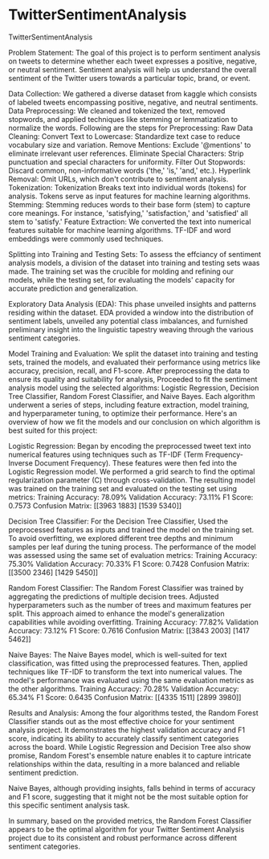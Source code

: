 # TwitterSentimentAnalysis
TwitterSentimentAnalysis

Problem Statement:
The goal of this project is to perform sentiment analysis on tweets to determine whether each tweet expresses a positive, negative, or neutral sentiment. Sentiment analysis will help us understand the overall sentiment of the Twitter users towards a particular topic, brand, or event.

Data Collection: We gathered a diverse dataset from kaggle which consists of labeled tweets encompassing positive, negative, and neutral sentiments.
Data Preprocessing:
We cleaned and tokenized the text, removed stopwords, and applied techniques like stemming or lemmatization to normalize the words. Following are the steps for Preprocessing: Raw Data Cleaning: Convert Text to Lowercase: Standardize text case to reduce vocabulary size and variation. Remove Mentions: Exclude '@mentions' to eliminate irrelevant user references. Eliminate Special Characters: Strip punctuation and special characters for uniformity. Filter Out Stopwords: Discard common, non-informative words ('the,' 'is,' 'and,' etc.). Hyperlink Removal: Omit URLs, which don't contribute to sentiment analysis. Tokenization: Tokenization Breaks text into individual words (tokens) for analysis. Tokens serve as input features for machine learning algorithms. Stemming: Stemming reduces words to their base form (stem) to capture core meanings. For instance, 'satisfying,' 'satisfaction,' and 'satisfied' all stem to 'satisfy.' Feature Extraction: We converted the text into numerical features suitable for machine learning algorithms. TF-IDF and word embeddings were commonly used techniques.

Splitting into Training and Testing Sets:
To assess the effciancy of sentiment analysis models, a division of the dataset into training and testing sets waas made. The training set was the crucible for molding and refining our models, while the testing set, for evaluating the models' capacity for accurate prediction and generalization.

Exploratory Data Analysis (EDA):
This phase unveiled insights and patterns residing within the dataset. EDA provided a window into the distribution of sentiment labels, unveiled any potential class imbalances, and furnished preliminary insight into the linguistic tapestry weaving through the various sentiment categories.

Model Training and Evaluation:
We split the dataset into training and testing sets, trained the models, and evaluated their performance using metrics like accuracy, precision, recall, and F1-score. After preprocessing the data to ensure its quality and suitability for analysis, Proceeded to fit the sentiment analysis model using the selected algorithms: Logistic Regression, Decision Tree Classifier, Random Forest Classifier, and Naive Bayes. Each algorithm underwent a series of steps, including feature extraction, model training, and hyperparameter tuning, to optimize their performance. Here's an overview of how we fit the models and our conclusion on which algorithm is best suited for this project:

Logistic Regression:
Began by encoding the preprocessed tweet text into numerical features using techniques such as TF-IDF (Term Frequency-Inverse Document Frequency). These features were then fed into the Logistic Regression model. We performed a grid search to find the optimal regularization parameter (C) through cross-validation. The resulting model was trained on the training set and evaluated on the testing set using metrics: Training Accuracy: 78.09% Validation Accuracy: 73.11% F1 Score: 0.7573 Confusion Matrix: [[3963 1883] [1539 5340]]

Decision Tree Classifier:
For the Decision Tree Classifier, Used the preprocessed features as inputs and trained the model on the training set. To avoid overfitting, we explored different tree depths and minimum samples per leaf during the tuning process. The performance of the model was assessed using the same set of evaluation metrics: Training Accuracy: 75.30% Validation Accuracy: 70.33% F1 Score: 0.7428 Confusion Matrix: [[3500 2346] [1429 5450]]

Random Forest Classifier:
The Random Forest Classifier was trained by aggregating the predictions of multiple decision trees. Adjusted hyperparameters such as the number of trees and maximum features per split. This approach aimed to enhance the model's generalization capabilities while avoiding overfitting. Training Accuracy: 77.82% Validation Accuracy: 73.12% F1 Score: 0.7616 Confusion Matrix: [[3843 2003] [1417 5462]]

Naive Bayes:
The Naive Bayes model, which is well-suited for text classification, was fitted using the preprocessed features. Then, applied techniques like TF-IDF to transform the text into numerical values. The model's performance was evaluated using the same evaluation metrics as the other algorithms. Training Accuracy: 70.28% Validation Accuracy: 65.34% F1 Score: 0.6435 Confusion Matrix: [[4335 1511] [2899 3980]]

Results and Analysis:
Among the four algorithms tested, the Random Forest Classifier stands out as the most effective choice for your sentiment analysis project. It demonstrates the highest validation accuracy and F1 score, indicating its ability to accurately classify sentiment categories across the board. While Logistic Regression and Decision Tree also show promise, Random Forest's ensemble nature enables it to capture intricate relationships within the data, resulting in a more balanced and reliable sentiment prediction.

Naive Bayes, although providing insights, falls behind in terms of accuracy and F1 score, suggesting that it might not be the most suitable option for this specific sentiment analysis task.

In summary, based on the provided metrics, the Random Forest Classifier appears to be the optimal algorithm for your Twitter Sentiment Analysis project due to its consistent and robust performance across different sentiment categories.
